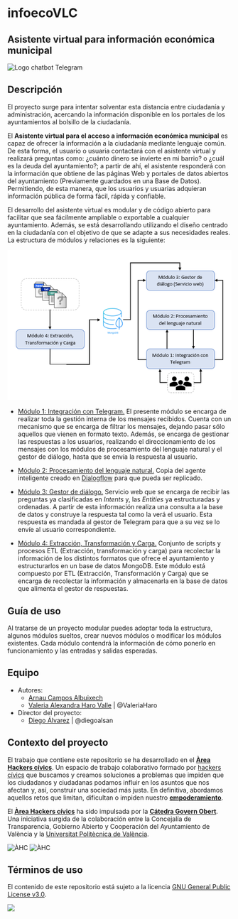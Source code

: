 # **infoecoVLC**
## **Asistente virtual para información económica municipal**
![Logo chatbot Telegram](https://github.com/arnauc6/infoecoVLC/blob/master/Imagenes/infoecoVLC_%20logo.jpg)

## Descripción


El proyecto surge para intentar solventar esta distancia entre ciudadanía y administración, acercando la información disponible en los portales de los ayuntamientos al bolsillo de la ciudadanía.

El **Asistente virtual para el acceso a información económica municipal**  es capaz de ofrecer la información a la ciudadanía mediante lenguaje común. De esta forma, el usuario o usuaria contactará con el asistente virtual y realizará preguntas como: ¿cuánto dinero se invierte en mi barrio? o ¿cuál es la deuda del ayuntamiento?; a partir de ahí, el asistente responderá con la información que obtiene de las páginas Web y portales de datos abiertos del ayuntamiento (Previamente guardados en una Base de Datos). Permitiendo, de esta manera, que los usuarios y usuarias adquieran información pública de forma fácil, rápida y confiable.

El desarrollo del asistente virtual es  modular y de código abierto para facilitar que sea fácilmente ampliable o exportable a cualquier ayuntamiento. Además, se está desarrollando utilizando el diseño centrado en la ciudadanía con el objetivo de que se adapte a sus necesidades reales. La estructura de módulos y relaciones es la siguiente:

![Diagrama módulos](https://github.com/arnauc6/infoecoVLC/blob/master/Imagenes/Diagrama-modulos-V2.png
)

- [Módulo 1: Integración con Telegram.](https://github.com/areahackerscivics/Chatbot_M4.A_Integracion_Telegram) El presente módulo se encarga de realizar toda la gestión interna de los mensajes recibidos. Cuenta con un mecanismo que se encarga de filtrar los mensajes, dejando pasar sólo aquellos que vienen en formato texto. Además, se encarga de gestionar las respuestas a los usuarios, realizando el direccionamiento de los mensajes con los módulos de procesamiento del lenguaje natural y el gestor de diálogo, hasta que se envía la respuesta al usuario.
- [Módulo 2: Procesamiento del lenguaje natural.](https://github.com/areahackerscivics/Chatbot_M3_Agente_Inteligente) Copia del agente inteligente creado en [Dialogflow](https://dialogflow.com/) para que pueda ser replicado.
- [Módulo 3: Gestor de diálogo.](https://github.com/areahackerscivics/Chatbot_M2_WebHook_ServicioWeb) Servicio web que se encarga de recibir las preguntas ya clasificadas en *Intents* y, las *Entities* ya estructuradas y ordenadas. A partir de esta información realiza una consulta a la base de datos y construye la respuesta tal como la verá el usuario. Esta respuesta es mandada al gestor de Telegram para que a su vez se lo envíe al usuario correspondiente.

- [Módulo 4: Extracción, Transformación y Carga.](https://github.com/areahackerscivics/Chatbot_M1_Extraccion_y_Almacenamiento) Conjunto de scripts y procesos ETL (Extracción, transformación y carga) para recolectar la información de los distintos formatos que ofrece el ayuntamiento y estructurarlos en un base de datos MongoDB.
Este módulo está compuesto por ETL (Extracción, Transformación y Carga) que se encarga de recolectar la información y almacenarla en la base de datos que alimenta el gestor de respuestas.





## Guía de uso

Al tratarse de un proyecto modular puedes adoptar toda la estructura, algunos módulos sueltos, crear nuevos módulos o modificar los módulos existentes. Cada módulo contendrá la información de cómo ponerlo en funcionamiento y las entradas y salidas esperadas.

## Equipo

- Autores:
  - [Arnau Campos Albuixech](https://www.linkedin.com/in/arnau-campos-albuixech-759b23138)
  - [Valeria Alexandra Haro Valle](https://about.me/valexharo) | @ValeriaHaro
- Director del proyecto:
  - [Diego Álvarez](https://about.me/diegoalsan) | @diegoalsan


## Contexto del proyecto

El trabajo que contiene este repositorio se ha desarrollado en el [**Àrea Hackers cívics**](http://civichackers.cc). Un espacio de trabajo colaborativo formado por [hackers cívics](http://civichackers.webs.upv.es/conocenos/que-es-una-hacker-civicoa/) que buscamos y creamos soluciones a problemas que impiden que los ciudadanos y ciudadanas podamos influir en los asuntos que nos afectan y, así, construir una sociedad más justa. En definitiva, abordamos aquellos retos que limitan, dificultan o impiden nuestro [**empoderamiento**](http://civichackers.webs.upv.es/conocenos/una-aproximacion-al-concepto-de-empoderamiento/).

El [**Àrea Hackers cívics**](http://civichackers.cc) ha sido impulsada por la [**Cátedra Govern Obert**](http://www.upv.es/contenidos/CATGO/info/). Una iniciativa surgida de la colaboración entre la Concejalía de Transparencia, Gobierno Abierto y Cooperación del Ayuntamiento de València y la [Universitat Politècnica de València](http://www.upv.es).

  ![ÀHC](http://civichackers.webs.upv.es/wp-content/uploads/2017/02/Logo_CGO_web.png) ![ÀHC](http://civichackers.webs.upv.es/wp-content/uploads/2017/02/logo_AHC_web.png)


## Términos de uso

El contenido de este repositorio está sujeto a la licencia [GNU General Public License v3.0](https://www.gnu.org/licenses/gpl-3.0.en.html).

![](https://www.gnu.org/graphics/gplv3-127x51.png)
